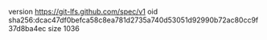 version https://git-lfs.github.com/spec/v1
oid sha256:dcac47df0befca58c8ea781d2735a740d53051d92990b72ac80cc9f37d8ba4ec
size 1036
